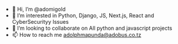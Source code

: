 - 👋 Hi, I’m @adomigold
- 👀 I’m interested in Python, Django, JS, Next.js, React and CyberSecurityy Issues
- 💞️ I’m looking to collaborate on All python and javascript projects
- 📫 How to reach me adolphmapunda@adobus.co.tz

<!---
adomigold/adomigold is a ✨ special ✨ repository because its `README.md` (this file) appears on your GitHub profile.
You can click the Preview link to take a look at your changes.
--->
